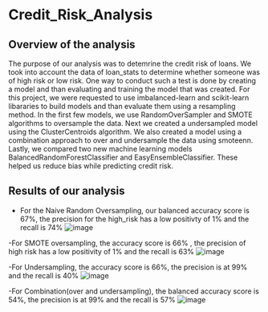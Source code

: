 # Credit_Risk_Analysis
## Overview of the analysis
The purpose of our analysis was to detemrine the credit risk of loans. We took into account the data of loan_stats to determine whether someone was of high risk or low risk. One way to conduct such a test is done by creating a model and than evaluating and training the model that was created. For this project, we were requested to use imbalanced-learn and scikit-learn libararies to build models and than evaluate them using a resampling method. In the first few models, we use RandomOverSampler and SMOTE algorithms to oversample the data. Next we created a undersampled model using the ClusterCentroids algorithm. We also created a model using a combination approach to over and undersample the data using smoteenn. Lastly, we compared two new machine learning models BalancedRandomForestClassifier and EasyEnsembleClassifier. These helped us reduce bias while predicting credit risk.
## Results of our analysis
- For the Naive Random Oversampling, our balanced accuracy score is 67%, the precision for the high_risk has a low positivty of 1% and the recall is 74%
![image](https://user-images.githubusercontent.com/76402559/116302879-b5e7ae00-a76f-11eb-96f2-e506d963b90b.png)

-For SMOTE oversampling, the accuracy score is 66% , the precision of high risk has a low positivity of 1% and the recall is 63% 
![image](https://user-images.githubusercontent.com/76402559/116304573-b2a0f200-a770-11eb-87fd-29920d5e0e6a.png)

-For Undersampling, the accuracy score is 66%, the precision is at 99% and the recall is 40%
![image](https://user-images.githubusercontent.com/76402559/116304897-0b708a80-a771-11eb-9970-24428b4c1d94.png)

-For Combination(over and undersampling), the balanced accuracy score is 54%, the precision is at 99% and the recall is 57%
![image](https://user-images.githubusercontent.com/76402559/116305370-aff2cc80-a771-11eb-8e7c-1f94634bd025.png)

